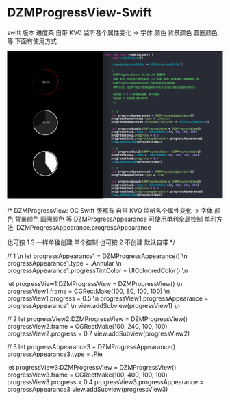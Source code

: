 # DZMProgressView-Swift

swift 版本 进度条 自带 KVO 监听各个属性变化 -> 字体 颜色 背景颜色 圆圈颜色 等
下面有使用方式

![CarouselView in action](icon.png)

/*
DZMProgressView: OC Swift 版都有
自带 KVO 监听各个属性变化 -> 字体 颜色 背景颜色 圆圈颜色 等
DZMProgressAppearance 可使用单利全局控制
单利方法: DZMProgressAppearance.progressAppearance

也可按 1 3 一样单独创建 单个控制 
也可按 2 不创建 默认自带
*/

// 1 \n
let progressAppearance1 = DZMProgressAppearance() \n
progressAppearance1.type = .Annular \n
progressAppearance1.progressTintColor = UIColor.redColor() \n

let progressView1:DZMProgressView = DZMProgressView() \n
progressView1.frame = CGRectMake(100, 80, 100, 100) \n
progressView1.progress = 0.5 \n
progressView1.progressAppearance = progressAppearance1 \n
view.addSubview(progressView1) \n

// 2
let progressView2:DZMProgressView = DZMProgressView()
progressView2.frame = CGRectMake(100, 240, 100, 100)
progressView2.progress = 0.7
view.addSubview(progressView2)

// 3
let progressAppearance3 = DZMProgressAppearance()
progressAppearance3.type = .Pie

let progressView3:DZMProgressView = DZMProgressView()
progressView3.frame = CGRectMake(100, 400, 100, 100)
progressView3.progress = 0.4
progressView3.progressAppearance = progressAppearance3
view.addSubview(progressView3)